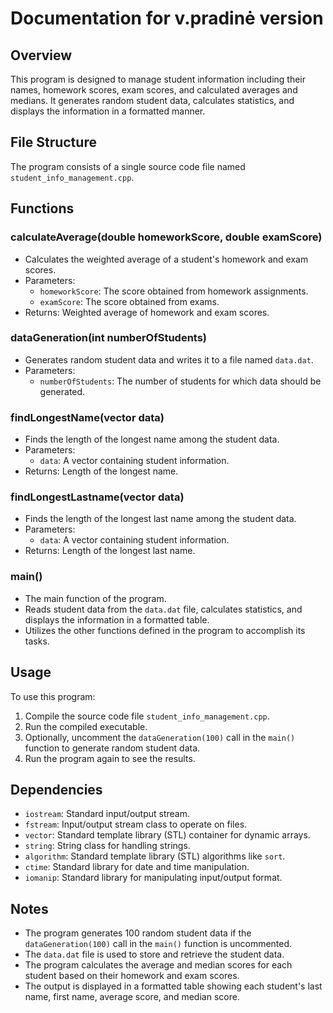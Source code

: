 # Documentation for v.pradinė version

## Overview

This program is designed to manage student information including their names, homework scores, exam scores, and calculated averages and medians. It generates random student data, calculates statistics, and displays the information in a formatted manner.

## File Structure

The program consists of a single source code file named `student_info_management.cpp`.

## Functions

### calculateAverage(double homeworkScore, double examScore)
- Calculates the weighted average of a student's homework and exam scores.
- Parameters:
  - `homeworkScore`: The score obtained from homework assignments.
  - `examScore`: The score obtained from exams.
- Returns: Weighted average of homework and exam scores.

### dataGeneration(int numberOfStudents)
- Generates random student data and writes it to a file named `data.dat`.
- Parameters:
  - `numberOfStudents`: The number of students for which data should be generated.

### findLongestName(vector<studentInfo> data)
- Finds the length of the longest name among the student data.
- Parameters:
  - `data`: A vector containing student information.
- Returns: Length of the longest name.

### findLongestLastname(vector<studentInfo> data)
- Finds the length of the longest last name among the student data.
- Parameters:
  - `data`: A vector containing student information.
- Returns: Length of the longest last name.

### main()
- The main function of the program.
- Reads student data from the `data.dat` file, calculates statistics, and displays the information in a formatted table.
- Utilizes the other functions defined in the program to accomplish its tasks.

## Usage

To use this program:

1. Compile the source code file `student_info_management.cpp`.
2. Run the compiled executable.
3. Optionally, uncomment the `dataGeneration(100)` call in the `main()` function to generate random student data.
4. Run the program again to see the results.

## Dependencies

- `iostream`: Standard input/output stream.
- `fstream`: Input/output stream class to operate on files.
- `vector`: Standard template library (STL) container for dynamic arrays.
- `string`: String class for handling strings.
- `algorithm`: Standard template library (STL) algorithms like `sort`.
- `ctime`: Standard library for date and time manipulation.
- `iomanip`: Standard library for manipulating input/output format.

## Notes

- The program generates 100 random student data if the `dataGeneration(100)` call in the `main()` function is uncommented.
- The `data.dat` file is used to store and retrieve the student data.
- The program calculates the average and median scores for each student based on their homework and exam scores.
- The output is displayed in a formatted table showing each student's last name, first name, average score, and median score.
